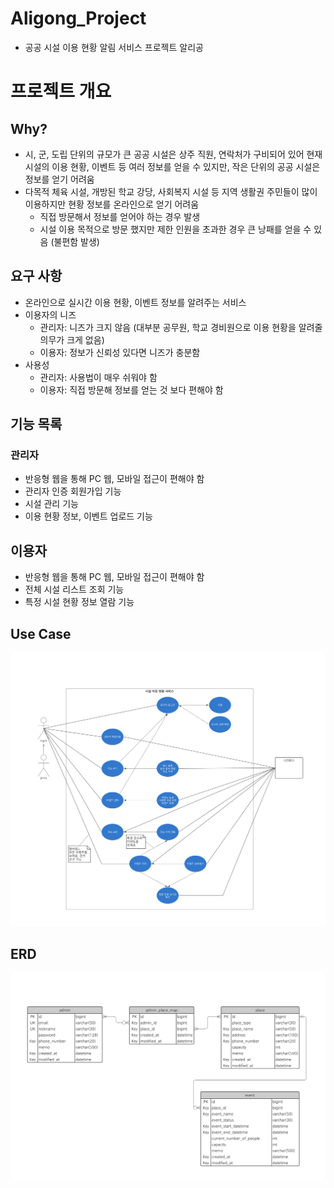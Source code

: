 # Aligong_Project
- 공공 시설 이용 현황 알림 서비스 프로젝트 알리공



# 프로젝트 개요

## Why?

- 시, 군, 도립 단위의 규모가 큰 공공 시설은 상주 직원, 연락처가 구비되어 있어 현재 시설의 이용 현황, 이벤트 등 여러 정보를 얻을 수 있지만, 작은 단위의 공공 시설은 정보를 얻기 어려움
- 다목적 체육 시설, 개방된 학교 강당, 사회복지 시설 등 지역 생활권 주민들이 많이 이용하지만 현황 정보를 온라인으로 얻기 어려움
  - 직접 방문해서 정보를 얻어야 하는 경우 발생
  - 시설 이용 목적으로 방문 했지만 제한 인원을 초과한 경우 큰 낭패를 얻을 수 있음 (불편함 발생)

## 요구 사항

- 온라인으로 실시간 이용 현황, 이벤트 정보를 알려주는 서비스
- 이용자의 니즈
  - 관리자: 니즈가 크지 않음 (대부분 공무원, 학교 경비원으로 이용 현황을 알려줄 의무가 크게 없음)
  - 이용자: 정보가 신뢰성 있다면 니즈가 충분함
- 사용성
  - 관리자: 사용법이 매우 쉬워야 함
  - 이용자: 직접 방문해 정보를 얻는 것 보다 편해야 함 

## 기능 목록

### 관리자

- 반응형 웹을 통해 PC 웹, 모바일 접근이 편해야 함
- 관리자 인증 회원가입 기능
- 시설 관리 기능
- 이용 현황 정보, 이벤트 업로드 기능

## 이용자

- 반응형 웹을 통해 PC 웹, 모바일 접근이 편해야 함
- 전체 시설 리스트 조회 기능
- 특정 시설 현황 정보 열람 기능

## Use Case

<p align="center"><img src="docsimg/Usecase.png"></p>



## ERD

<p align="center"><img src="docsimg/Erd.png"></p>



<p align="center">
